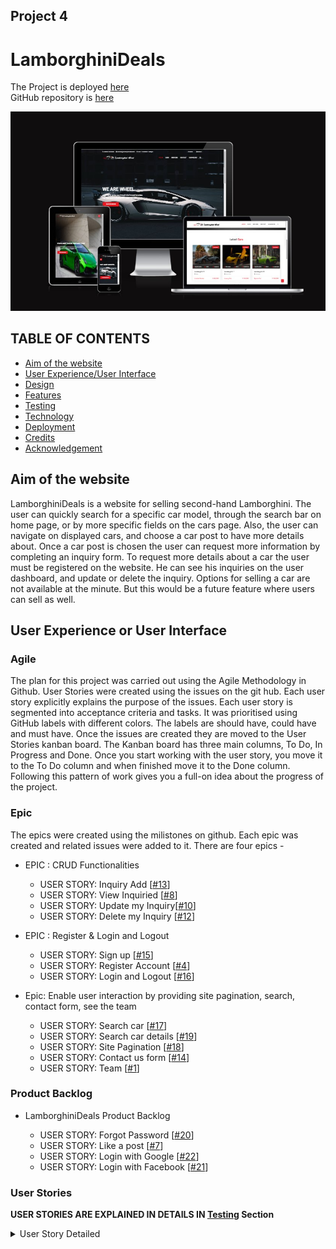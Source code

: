 ## Project 4

# LamborghiniDeals

The Project is deployed [here](https://lamborghini-deals.herokuapp.com/)   
GitHub repository is [here](https://github.com/fitabigail/Lamborghini-Deals) 

![I am responsive](./readme_img/Iresponsive.jpg)

## TABLE OF CONTENTS
- [Aim of the website](#aim-of-the-website)
- [User Experience/User Interface](#user-experience-or-user-interface)
- [Design](#design)
- [Features](#features)
- [Testing](#testing)
- [Technology](#technology)
- [Deployment](#deployment) 
- [Credits](#credits)
- [Acknowledgement](#acknowledgement)

## Aim of the website
LamborghiniDeals is a website for selling second-hand Lamborghini. The user can quickly search for a specific car model, through the search bar on home page, or by more specific fields on the cars page. Also, the user can navigate on displayed cars, and choose a car post to have more details about. Once a car post is chosen the user can request more information by completing an inquiry form. To request more details about a car the user must be registered on the website. He can see his inquiries on the user dashboard, and update or delete the inquiry.  Options for selling a car are not available at the minute. But this would be a future feature where users can sell as well. 


## User Experience or User Interface

### Agile
The plan for this project was carried out using the Agile Methodology in Github. User Stories were created using the issues on the git hub. Each user story explicitly explains the purpose of the issues. Each user story is segmented into acceptance criteria and tasks. It was prioritised using GitHub labels with different colors. The labels are should have, could have and must have. Once the issues are created they are moved to the User Stories kanban board. The Kanban board has three main columns, To Do, In Progress and Done. Once you start working with the user story, you move it to the To Do column and when finished move it to the Done column. Following this pattern of work gives you a full-on idea about the progress of the project.

### Epic

The epics were created using the milistones on github. Each epic was created and related issues were added to it. There are four epics - 

- EPIC : CRUD Functionalities

    - USER STORY: Inquiry Add [[#13](https://github.com/fitabigail/Lamborghini-Deals/issues/13)]
    - USER STORY: View Inquiried [[#8](https://github.com/fitabigail/Lamborghini-Deals/issues/8)]
    - USER STORY: Update my Inquiry[[#10](https://github.com/fitabigail/Lamborghini-Deals/issues/10)]
    - USER STORY: Delete my Inquiry [[#12](https://github.com/fitabigail/Lamborghini-Deals/issues/12)]
    
    

- EPIC : Register & Login and Logout

    - USER STORY: Sign up [[#15](https://github.com/fitabigail/Lamborghini-Deals/issues/15)]
    - USER STORY: Register Account [[#4](https://github.com/fitabigail/Lamborghini-Deals/issues/4)]
    - USER STORY: Login and Logout [[#16](https://github.com/fitabigail/Lamborghini-Deals/issues/16)]


- Epic: Enable user interaction by providing site pagination, search, contact form, see the team 
    
    - USER STORY: Search car [[#17](https://github.com/fitabigail/Lamborghini-Deals/issues/17)]
    - USER STORY: Search car details [[#19](https://github.com/fitabigail/Lamborghini-Deals/issues/19)]
    - USER STORY: Site Pagination  [[#18](https://github.com/fitabigail/Lamborghini-Deals/issues/18)]
    - USER STORY: Contact us form [[#14](https://github.com/fitabigail/Lamborghini-Deals/issues/14)]
    - USER STORY: Team  [[#1](https://github.com/fitabigail/Lamborghini-Deals/issues/1)]

### Product Backlog 

- LamborghiniDeals Product Backlog

    - USER STORY: Forgot Password  [[#20](https://github.com/fitabigail/Lamborghini-Deals/issues/20)]
    - USER STORY: Like a post [[#7](https://github.com/fitabigail/Lamborghini-Deals/issues/7)]
    - USER STORY: Login with Google  [[#22](https://github.com/shahid129/mycar/issues/22)]
    - USER STORY: Login with Facebook  [[#21](https://github.com/fitabigail/Lamborghini-Deals/issues/21)]


### User Stories
**USER STORIES ARE EXPLAINED IN DETAILS IN [Testing](#testing) Section**
<details><summary>User Story Detailed</summary>

- Site Pagination
    - As a Site User I can view a paginated list of posts so that I can select the post I want to view. (must have / complete) [[#18](https://github.com/fitabigail/Lamborghini-Deals/issues/18)]
    
- Login and Logout 

    - As a Site User, I can log in and Logout from my account so that I can not request details about a car and like a post. (must have / complete) [[#16](https://github.com/fitabigail/Lamborghini-Deals/issues/16)]

- Search Car Details
    - As a Site User I can search for the cars I want so that I can click on each car to view car details.(must have / complete) [[#19](https://github.com/fitabigail/Lamborghini-Deals/issues/19)]

- Search Car
    - As a Site User, I can search for a specific car so that I can look only for the cars I am interested. (must have / complete) [[#17](https://github.com/fitabigail/Lamborghini-Deals/issues/17)]
    
- Sing up 

    - As a Site User, I can sign up for an account so that I can request details about a car and like a post. (must have / complete) [[#15](https://github.com/fitabigail/Lamborghini-Deals/issues/15)]

- Add Contact us Form
    - As a Site User/Admin, I can get in touch with the site owner so that I can complete the contact form to send a message.(must have / complete) [[#14](https://github.com/fitabigail/Lamborghini-Deals/issues/14)]

- Add new inquiry
    - As a Site User, I can add new inquiries on my dashboard so that I can look for a new car and request details about it.(must have / complete) [[#13](https://github.com/fitabigail/Lamborghini-Deals/issues/13)]

- Delete Inquiry
    - As a Site User/Admin, I can delete my inquiry on my dashboard so I can remove the car inquiry in which I am not interested anymore. (must have / complete) [[#12](https://github.com/fitabigail/Lamborghini-Deals/issues/12)]
    
- Update Inquiry 
    - As a Site User, I can edit my inquiry on my dashboard so that I can update the inquiry. (must have / complete) [[#10](https://github.com/fitabigail/Lamborghini-Deals/issues/10)]

- View Inquiery
    - As a Site User/Admin, I can view my inquiry on my dashboard so that I can read, update, or delete the inquiry.(must have / complete) [[#9](https://github.com/fitabigail/Lamborghini-Deals/issues/9)]

 - View request message
    - As a Site User / Admin I can view request messages on an individual post so that I can read the request.(duplicate / complete) [[#8](https://github.com/fitabigail/Lamborghini-Deals/issues/8)]

- View likes
    - As a Site User / Admin I can view the number of likes on each post so that can see which is the most popular or viral.(should have / complete) [[#7](https://github.com/fitabigail/Lamborghini-Deals/issues/7)]
    
- Open a post

    - As a Site User I can click on a post so that I can read the full text. (must have / complete) [[#6](https://github.com/fitabigail/Lamborghini-Deals/issues/6)]

- View post list
    - As a Site User I can view a list of posts so that rI can select one to read.(must have / complete) [[#5](https://github.com/fitabigail/Lamborghini-Deals/issues/5)]

- Account registration
    - As a **Admin** I can **see register account** so that **I can delete if I want**.(must have / complete) [[#7](https://github.com/fitabigail/Lamborghini-Deals/issues/7)]
    
- Manage posts

    - As a Site Admin I can create, read, update, and delete posts so that ** I can manage my site content**. (must have / complete) [[#3](https://github.com/fitabigail/Lamborghini-Deals/issues/3)]

- Add Team mebmber
    - As an admin I can create, update, and delete a team member's profile so that the user can see the team member profile online.(must have / complete) [[#1](https://github.com/fitabigail/Lamborghini-Deals/issues/1)]  
</details>      
   

